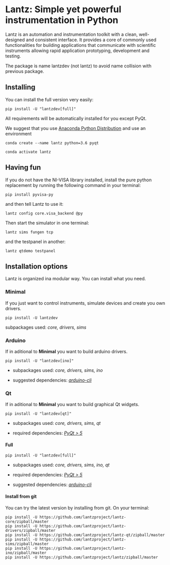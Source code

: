 Lantz: Simple yet powerful instrumentation in Python
====================================================

Lantz is an automation and instrumentation toolkit with a clean, well-designed
and consistent interface.  It provides a core of commonly used functionalities
for building applications that communicate with scientific instruments allowing
rapid application prototyping, development and testing.

The package is name lantzdev (not lantz) to avoid name collision with previous 
package.


Installing
----------

You can install the full version very easily:

    pip install -U "lantzdev[full]"

All requirements will be automatically installed for you except PyQt. 

We suggest  that you use [Anaconda Python Distribution](https://www.anaconda.com/) 
and use an environment
  
    conda create --name lantz python=3.6 pyqt
    
    conda activate lantz


Having fun
----------

If you do not have the NI-VISA library installed, install the pure python
replacement by running the following command in your terminal:

    pip install pyvisa-py    

and then tell Lantz to use it:

    lantz config core.visa_backend @py

Then start the simulator in one terminal:
    
    lantz sims fungen tcp
    
and the testpanel in another:
    
    lantz qtdemo testpanel



Installation options
--------------------

Lantz is organized ina modular way. You can install what you need.


### Minimal

If you just want to control instruments, simulate devices and create you own drivers.

    pip install -U lantzdev
    
subpackages used: *core, drivers, sims*

    
### Arduino 

If in aditional to **Minimal** you want to build arduino drivers.
    
    pip install -U "lantzdev[ino]"
    
- subpackages used: *core, drivers, sims, ino*

- suggested dependencies: *[arduino-cli](https://github.com/arduino/arduino-cli)*

    
### Qt 

If in aditional to **Minimal** you want to build graphical Qt widgets.
    
    pip install -U "lantzdev[qt]"

- subpackages used: *core, drivers, sims, qt*

- required dependencies: *[PyQt > 5](https://riverbankcomputing.com/software/pyqt/intro)*


#### Full

    pip install -U "lantzdev[full]"


- subpackages used: *core, drivers, sims, ino, qt*

- required dependencies: *[PyQt > 5](https://riverbankcomputing.com/software/pyqt/intro)*

- suggested dependencies: *[arduino-cli](https://github.com/arduino/arduino-cli)*


#### Install from git

You can try the latest version by installing from git. On your terminal:

    pip install -U https://github.com/lantzproject/lantz-core/zipball/master
    pip install -U https://github.com/lantzproject/lantz-drivers/zipball/master
    pip install -U https://github.com/lantzproject/lantz-qt/zipball/master
    pip install -U https://github.com/lantzproject/lantz-sims/zipball/master
    pip install -U https://github.com/lantzproject/lantz-ino/zipball/master
    pip install -U https://github.com/lantzproject/lantz/zipball/master
